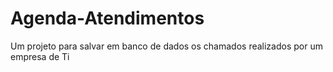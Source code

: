 # Agenda-Atendimentos
Um projeto para salvar em banco de dados os chamados realizados por um empresa de Ti
